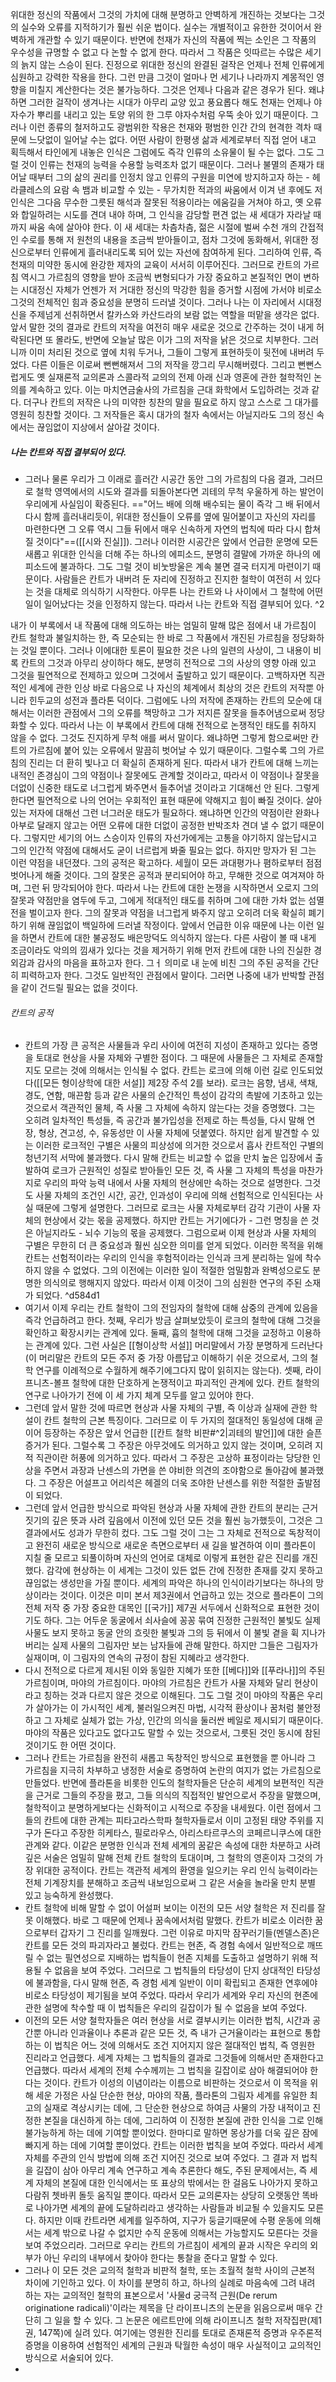  위대한 정신의 작품에서 그것의 가치에 대해 분명하고 안벽하게 개진하는 것보다는 그것의 실수와 오류를 지적하기가 훨씬 쉬운 법이다. 실수는 개별적이고 유한한 것이어서 완벽하게 개관할 수 있기 때문이다. 반면에 천재가 자신의 작품에 찍는 소인은 그 작품의 우수성을 규명할 수 없고 다 논할 수 없게 한다. 따라서 그 작품은 잇따르는 수많은 세기의 늙지 않는 스승이 된다. 진정으로 위대한 정신의 완결된 걸작은 언제나 전체 인류에게 심원하고 강력한 작용을 한다. 그런 만큼 그것이 얼마나 먼 세기나 나라까지 계몽적인 영향을 미칠지 계산한다는 것은 불가능하다. 그것은 언제나 다음과 같은 경우가 된다. 왜냐하면 그러한 걸작이 생겨나는 시대가 아무리 교양 있고 풍요롭다 해도 천재는 언제나 야자수가 뿌리를 내리고 있는 토양 위의 한 그루 야자수처럼 우뚝 솟아 있기 때문이다.
  그러나 이런 종류의 철저하고도 광범위한 작용은 천재와 평범한 인간 간의 현격한 격차 때문에 느닷없이 일어날 수는 없다. 어떤 사람이 한평생 삶과 세계로부터 직접 얻어 내고 획득해서 타인에게 내놓은 인식은 그럼에도 즉각 인류의 소유물이 될 수는 없다. 그도 그럴 것이 인류는 천재의 능력을 수용할 능력조차 없기 때문이다. 그러나 불멸의 존재가 태어날 때부터 그의 삶의 권리를 인정치 않고 인류의 구원을 미연에 방지하고자 하는 - 헤라클레스의 요람 속 뱀과 비교할 수 있는 - 무가치한 적과의 싸움에서 이겨 낸 후에도 저 인식은 그다음 무수한 그릇된 해석과 잘못된 적용이라는 에움길을 거쳐야 하고, 옛 오류와 합일하려는 시도를 견뎌 내야 하며, 그 인식을 감당할 편견 없는 새 세대가 자라날 때까지 싸움 속에 살아야 한다. 이 새 세대는 차츰차츰, 젊은 시절에 벌써 수천 개의 간접적인 수로를 통해 저 원천의 내용을 조금씩 받아들이고, 점차 그것에 동화해서, 위대한 정신으로부터 인류에게 흘러내리도록 되어 있는 자선에 참여하게 된다. 그리하여 인류, 즉 천재의 미약한 동시에 완강한 제자의 교육이 서서히 이루어진다. 
   그러므로 칸트의 가르침 역시그 가르침의 영향을 받아 조금씩 변형되다가 가장 중요하고 본질적인 면이 변하는 시대정신 자체가 언젠가 저 거대한 정신의 막강한 힘을 증거할 시점에 가서야 비로소 그것의 전체적인 힘과 중요성을 분명히 드러낼 것이다. 그러나 나는 이 자리에서 시대정신을 주제넘게 선취하면서 칼카스와 카산드라의 보람 없는 역할을 떠맡을 생각은 없다. 앞서 말한 것의 결과로 칸트의 저작을 여전히 매우 새로운 것으로 간주하는 것이 내게 허락된다면 또 몰라도, 반면에 오늘날 많은 이가 그의 저작을 낡은 것으로 치부한다. 그러니까 이미 처리된 것으로 옆에 치워 두거나, 그들이 그렇게 표현하듯이 뒷전에 내버려 두었다. 다른 이들은 이로써 뻔뻔해져서 그의 저작을 깡그리 무시해버렸다. 그리고 뻔뻔스럽게도 옛 실재론적 교의론과 스콜라적 교의의 전제 아래 신과 영혼에 관한 철학적인 논의를 계속하고 있다. 이는 마치연금술사의 가르침을 근대 화학에서 도입하려는 것과 같다. 더구나 칸트의 저작은 나의 미약한 칭찬의 말을 필요로 하지 않고 스스로 그 대가를 영원히 칭찬할 것이다. 그 저작들은 혹시 대가의 철자 속에서는 아닐지라도 그의 정신 속에서는 끊임없이 지상에서 살아갈 것이다.
   
  ##### 나는 칸트와 직접 결부되어 있다. 
-   그러나 물론 우리가 그 이래로 흘러간 시공간 동안 그의 가르침의 다음 결과, 그러므로 철학 영역에서의 시도와 결과를 되돌아본다면 괴테의 무척 우울하게 하는 발언이 우리에게 사실임이 확증된다. =="어느 배에 의해 배수되는 물이 즉각 그 배 뒤에서 다시 함께 흘러내리듯이, 위대한 정신들이 오류를 옆에 밀어붙이고 자신의 자리를 마련한다면 그 오류 역시 그들 뒤에서 매우 신속하게 자연의 법칙에 따라 다시 합쳐질 것이다"==([[시와 진실]]). 그러나 이러한 시공간은 앞에서 언급한 운명에 모든 새롭고 위대한 인식을 더해 주는 하나의 에피소드, 분명히 결말에 가까운 하나의 에피소드에 불과하다. 그도 그럴 것이 비눗방울은 계속 불면 결국 터지게 마련이기 때문이다. 사람들은 칸트가 내버려 둔 자리에 진정하고 진지한 철학이 여전히 서 있다는 것을 대체로 의식하기 시작한다. 아무튼 나는 칸트와 나 사이에서 그 철학에 어떤 일이 일어났다는 것을 인정하지 않는다. 따라서 나는 칸트와 직접 결부되어 있다.
^2

내가 이 부록에서 내 작품에 대해 의도하는 바는 엄밀히 말해 많은 점에서 내 가르침이 칸트 철학과 불일치하는 한, 즉 모순되는 한 바로 그 작품에서 개진된 가르침을 정당화하는 것일 뿐이다. 그러나 이에대한 토론이 필요한 것은 나의 일련의 사상이, 그 내용이 비록 칸트의 그것과 아무리 상이하다 해도, 분명히 전적으로 그의 사상의 영향 아래 있고 그것을 필연적으로 전제하고 있으며 그것에서 출발하고 있기 때문이다. 고백하자면 직관적인 세계에 관한 인상 바로 다음으로 나 자신의 체계에서 최상의 것은 칸트의 저작뿐 아니라 힌두교의 성전과 플라톤 덕이다. 그럼에도 나의 저작에 존재하는 칸트의 모순에 대해서는 이러한 관점에서 그의 오류를 책망하고 그가 저지른 잘못을 들추어냄으로써 정당화할 수 있다. 따라서 나는 이 부록에서 칸트에 대해 전적으로 논쟁적인 태도를 취하지 않을 수 없다. 그것도 진지하게 무척 애를 써서 말이다. 왜냐하면 그렇게 함으로써만 칸트의 가르침에 붙어 있는 오류에서 말끔히 벗어날 수 있기 때문이다. 그럴수록 그의 가르침의 진리는 더 환히 빛나고 더 확실히 존재하게 된다. 따라서 내가 칸트에 대해 느끼는 내적인 존경심이 그의 약점이나 잘못에도 관계할 것이라고, 따라서 이 약점이나 잘못을 더없이 신중한 태도로 너그럽게 봐주면서 들추어낼 것이라고 기대해선 안 된다. 그렇게 한다면 필연적으로 나의 언어는 우회적인 표현 때문에 약해지고 힘이 빠질 것이다. 살아 있는 저자에 대해선 그런 너그러운 태도가 필요하다. 왜냐하면 인간의 약점이란 완화나 아부로 달래지 않고는 어떤 오류에 대한 더없이 공정한 반박조차 견뎌 낼 수 없기 때문이다. 그렇지만 세기의 어느 스승이자 인류의 자선가에게는 고통을 야기하지 않는답시고 그의 인간적 약점에 대해서도 굳이 너르럽게 봐줄 필요는 없다. 하지만 망자가 된 그는 이런 약점을 내던졌다. 그의 공적은 확고하다. 세월이 모든 과대평가나 폄하로부터 점점 벗어나게 해줄 것이다. 그의 잘못은 공적과 분리되어야 하고, 무해한 것으로 여겨져야 하며, 그런 뒤 망각되어야 한다. 따라서 나는 칸트에 대한 논쟁을 시작하면서 오로지 그의 잘못과 약점만을 염두에 두고, 그에게 적대적인 태도를 취하며 그에 대한 가차 없는 섬멸전을 벌이고자 한다. 그의 잘못과 약점을 너그럽게 봐주지 않고 오히려 더욱 확실히 폐기하기 위해 끊임없이 백일하에 드러낼 작정이다. 앞에서 언급한 이유 때문에 나는 이런 일을 하면서 칸트에 대한 불공정도 배은망덕도 의식하지 않는다. 다른 사람이 볼 때 내게 조금이라도 악의의 낌새가 있다는 것을 제거하기 위해 먼저 칸트에 대한 나의 진실한 경외감과 감사의 마음을 표하고자 한다. 그ㅓ 의미로 내 눈에 비친 그의 주된 공적을 간단히 피력하고자 한다. 그것도 일반적인 관점에서 말이다. 그러면 나중에 내가 반박할 관점을 같이 건드릴 필요는 없을 것이다. 
###### 칸트의 공적
- 칸트의 가장 큰 공적은 사물들과 우리 사이에 여전히 지성이 존재하고 있다는 증명을 토대로 현상을 사물 자체와 구별한 점이다. 그 때문에 사물들은 그 자체로 존재할지도 모르는 것에 의해서는 인식될 수 없다. 칸트는 로크에 의해 이런 길로 인도되었다([[모든 형이상학에 대한 서설]] 제2장 주석 2를 보라). 로크는 음향, 냄새, 색채, 경도, 연함, 매끈함 등과 같은 사물의 순간적인 특성이 감각의 촉발에 기초하고 있는 것으로서 객관적인 물체, 즉 사물 그 자체에 속하지 않는다는 것을 증명했다. 그는 오히려 일차적인 특성들, 즉 공간과 불가입성을 전제로 하는 특성들, 다시 말해 연장, 형상, 견고성, 수, 유동성만 이 사물 자체에 덧붙였다. 하지만 쉽게 발견할 수 있는 이러한 로크적인 구별은 사물의 피상성에 의거한 것으로서 흡사 칸트적인 구별의 청년기적 서막에 불과했다. 다시 말해 칸트는 비교할 수 없을 만치 높은 입장에서 출발하여 로크가 근원적인 성질로 받아들인 모든 것, 즉 사물 그 자체의 특성을 마찬가지로 우리의 파악 능력 내에서 사물 자체의 현상에만 속하는 것으로 설명한다. 그것도 사물 자체의 조건인 시간, 공간, 인과성이 우리에 의해 선험적으로 인식된다는 사실 때문에 그렇게 설명한다. 그러므로 로크는 사물 자체로부터 감각 기관이 사물 자체의 현상에서 갖는 몫을 공제했다. 하지만 칸트는 거기에다가 - 그런 명칭을 쓴 것은 아닐지라도 - 뇌수 기능의 몫을 공제했다. 그럼으로써 이제 현상과 사물 자체의 구별은 무한히 더 큰 중요성과 훨씬 심오한 의미를 얻게 되었다. 이러한 목적을 위해 칸트는 선험적이라는 우리의 인식을 후험적이라는 인식과 크게 분리하는 일에 착수하지 않을 수 없었다. 그의 이전에는 이러한 일이 적절한 엄밀함과 완벽성으로도 분명한 의식의로 행해지지 않았다. 따라서 이제 이것이 그의 심원한 연구의 주된 소재가 되었다. ^d584d1
- 여기서 이제 우리는 칸트 철학이 그의 전임자의 철학에 대해 삼중의 관계에 있음을 즉각 언급하려고 한다. 첫째, 우리가 방금 살펴보았듯이 로크의 철학에 대해 그것을 확인하고 확장시키는 관계에 있다. 둘째, 흄의 철학에 대해 그것을 교정하고 이용하는 관계에 있다. 그런 사실은 [[형이상학 서설]] 머리말에서 가장 분명하게 드러난다(이 머리말은 칸트의 모든 주저 중 가장 아름답고 이해하기 쉬운 것으로서, 그의 철학 연구를 이례적으로 수월하게 해주기에그다지 많이 읽히지는 않는다). 셋째, 라이프니츠-볼프 철학에 대한 단호하게 논쟁적이고 파괴적인 관계에 있다. 칸트 철학의 연구로 나아가기 전에 이 세 가지 체계 모두를 알고 있어야 한다. 
- 그런데 앞서 말한 것에 따르면 현상과 사물 자체의 구별, 즉 이상과 실재에 관한 학설이 칸트 철학의 근본 특징이다. 그러므로 이 두 가지의 절대적인 동일성에 대해 곧이어 등장하는 주장은 앞서 언급한 [[칸트 철학 비판#^2|괴테의 발언]]에 대한 슬픈 증거가 된다. 그럴수록 그 주장은 아무것에도 의거하고 있지 않는 것이며, 오히려 지적 직관이란 허풍에 의거하고 있다. 따라서 그 주장은 고상하 표정이라는 당당한 인상을 주면서 과장과 난센스의 가면을 쓴 야비한 의견의 조야함으로 돌아감에 불과했다. 그 주장은 어설프고 어리석은 헤겔의 더욱 조야한 난센스를 위한 적절한 출발점이 되었다. 
- 그런데 앞서 언급한 방식으로 파악된 현상과 사물 자체에 관한 칸트의 분리는 근거 짓기의 깊은 뜻과 사려 깊음에서 이전에 있던 모든 것을 훨씬 능가했듯이, 그것은 그 결과에서도 성과가 무한히 컸다. 그도 그럴 것이 그는 그 자체로 전적으로 독창적이고 완전히 새로운 방식으로 새로운 측면으로부터 새 길을 발견하여 이미 플라톤이 지칠 줄 모르고 되풀이하며 자신의 언어로 대체로 이렇게 표현한 같은 진리를 개진했다. 감각에 현상하는 이 세계는 그것이 있든 없든 간에 진정한 존재를 갖지 못하고 끊임없는 생성만을 가질 뿐이다. 세계의 파악은 하나의 인식이라기보다는 하나의 망상이라는 것이다. 이것은 미미 본서 제3권에서 언급하고 있는 것으로 플라톤이 그의 전체 저작 중 가장 중요한 대목인 [[국가]] 제7권 서두에서 신화적으로 표현한 것이기도 하다. 그는 어두운 동굴에서 쇠사슬에 꽁꽁 묶여 진정한 근원적인 불빛도 실제 사물도 보지 못하고 동굴 안의 흐릿한 불빛과 그의 등 뒤에서 이 불빛 곁을 휙 지나가 버리는 실제 사물의 그림자만 보는 남자들에 관해 말한다. 하지만 그들은 그림자가 실재이며, 이 그림자의 연속의 규정이 참된 지혜라고 생각한다. 
- 다시 전적으로 다르게 제시된 이와 동일한 지혜가 또한 [[베다]]와 [[푸라나]]의 주된 가르침이며, 마야의 가르침이다. 마야의 가르침은 칸트가 사물 자체와 달리 현상이라고 칭하는 것과 다르지 않은 것으로 이해된다. 그도 그럴 것이 마야의 작품은 우리가 살아가는 이 가시적인 세계, 불러일으켜진 마법, 시각적 환상이나 꿈처럼 불안정하고 그 자체로 실체가 없는 가상, 인간의 의식을 둘러싼 베일로 제시되기 때문이다. 마야의 작품은 있다고도 없다고도 말할 수 있는 것으로서, 그릇된 것인 동시에 참된 것이기도 한 어떤 것이다. 
- 그러나 칸트는 가르침을 완전히 새롭고 독창적인 방식으로 표현했을 뿐 아니라 그 가르침을 지극히 차부하고 냉정한 서술로 증명하여 논란의 여지가 없는 가르침으로 만들었다. 반면에 플라톤을 비롯한 인도의 철학자들은 단순히 세계의 보편적인 직관을 근거로 그들의 주장을 폈고, 그들 의식의 직접적인 발언으로서 주장을 말했으며, 철학적이고 분명하게보다는 신화적이고 시적으로 주장을 내세웠다. 이런 점에서 그들의 칸트에 대한 관계는 피타고라스학파 철학자들로서 이미 고정된 태양 주위를 지구가 돈다고 주장한 히케타스, 필로라우스, 아리스타르쿠스의 코페르니쿠스에 대한 관계와 같다. 이같은 분명한 인식과 전체 세계의 꿈같은 속성에 대한 차분하고 사려 깊은 서술은 엄밀히 말해 전체 칸트 철학의 토대이며, 그 철학의 영혼이자 그것의 가장 위대한 공적이다. 칸트는 객관적 세계의 환영을 일으키는 우리 인식 능력이라는 전체 기계장치를 분해하고 조금씩 내보임으로써 그 같은 서술을 놀라울 만치 분별 있고 능숙하게 완성했다. 
- 칸트 철학에 비해 말할 수 없이 어설퍼 보이는 이전의 모든 서양 철학은 저 진리를 잘못 이해했다. 바로 그 때문에 언제나 꿈속에서처럼 말했다. 칸트가 비로소 이러한 꿈으로부터 갑자기 그 진리를 일깨웠다. 그런 이유로 마지막 잠꾸러기들(멘델스존)은 칸트를 모든 것의 파괴자라고 불렀다. 칸트는 현존, 즉 경험 속에서 일반적으로 깨뜨릴 수 없는 필연성으로 지배하는 법칙들이 현존 지체를 도출하고 설명하기 위해 적용될 수 없음을 보여 주었다. 그러므로 그 법칙들의 타당성이 단지 상대적인 타당성에 불과함을, 다시 말해 현존, 즉 경험 세계 일반이 이미 확립되고 존재한 연후에야 비로소 타당성이 제기됨을 보여 주었다. 따라서 우리가 세계와 우리 자신의 현존에 관한 설명에 착수할 때 이 법칙들은 우리의 길잡이가 될 수 없음을 보여 주었다.
- 이전의 모든 서양 철학자들은 여러 현상을 서로 결부시키는 이러한 법칙, 시간과 공간뿐 아니라 인과율이나 추론과 같은 모든 것, 즉 내가 근거율이라는 표현으로 통합하는 이 법칙은 어느 것에 의해서도 조건 지어지지 않은 절대적인 법칙, 즉 영원한 진리라고 언급했다. 세계 자체는 그 법칙들의 결과로 그것들에 의해서만 존재한다고 언급했다. 따라서 세계의 전체 수수께끼는 그 법칙을 길잡이로 삼아 해결되어야 한다는 것이다. 칸트가 이성의 이념이라는 이름으로 비판하는 것으로서 이 목적을 위해 세운 가정은 사실 단순한 현상, 마야의 작품, 플라톤의 그림자 세계를 유일한 최고의 실재로 격상시키는 데에, 그 단순한 현상으로 하여금 사물의 가장 내적이고 진정한 본질을 대신하게 하는 데에, 그리하여 이 진정한 본질에 관한 인식을 그로 인해 불가능하게 하는 데에 기여할 뿐이었다. 한마디로 말하면 몽상가를 더욱 깊은 잠에 빠지게 하는 데에 기여할 뿐이었다. 칸트는 이러한 법칙을 보여 주었다. 따라서 세계 자체를 주관의 인식 방법에 의해 조건 지어진 것으로 보여 주었다. 그 결과 저 법칙을 길잡이 삼아 아무리 계속 연구하고 계속 추론한다 해도, 주된 문제에서는, 즉 세계 자체의 본질에 대한 인식에서는 또 표상의 밖에서는 한 걸음도 나아가지 못하고 다람쥐 쳇바퀴 돌듯 움직일 뿐이다. 따라서 모든 교의론자는 상당히 오랫동안 똑바로 나아가면 세계의 끝에 도달하리라고 생각하는 사람들과 비교될 수 있을지도 모른다. 하지만 이때 칸트라면 세계를 일주하여, 지구가 둥글기때문에 수평 운동에 의해서는 세계 밖으로 나갈 수 없지만 수직 운동에 의해서는 가능할지도 모른다는 것을 보여 주었으리라. 그러므로 우리는 칸트의 가르침이 세계의 끝과 시작은 우리의 외부가 아닌 우리의 내부에서 찾아야 한다는 통찰을 준다고 말할 수 있다.
- 그러나 이 모든 것은 교의적 철학과 비판적 철학, 또는 초월적 철학 사이의 근본적 차이에 기인하고 있다. 이 차이를 분명히 하고, 하나의 실례로 마음속에 그려 내려 하는 자는 교의적인 철학의 표본으로서 '사물d 궁극적 근원(De rerum originatione radicali)'이라는 제목을 단 라이프니츠의 논문을 읽음으로써 매우 간단히 그 일을 할 수 있다. 그 논문은 에르트만에 의해 라이프니츠 철학 저작집판(제1권, 147쪽)에 실려 있다. 여기에는 영원한 진리를 토대로 존재론적 증명과 우주론적 증명을 이용하여 선험적인 세계의 근원과 탁월한 속성이 매우 사실적이고 교의적인 방식으로 서술되어 있다. 
- 